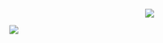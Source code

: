 <p align="center">
 <img src="https://p266.p3.n0.cdn.getcloudapp.com/items/d5u9XAGr/847ecbac-ceec-4746-a520-19a26321043c.jpg"/>
</p>

<a href="https://wakatime.com"><img src="https://wakatime.com/share/@matyasjay/0f6ad9d9-58ea-45b8-9dcd-0273039620e7.png" /></a>

<!---
matyasjay/matyasjay is a ✨ special ✨ repository because its `README.md` (this file) appears on your GitHub profile.
You can click the Preview link to take a look at your changes.
--->

